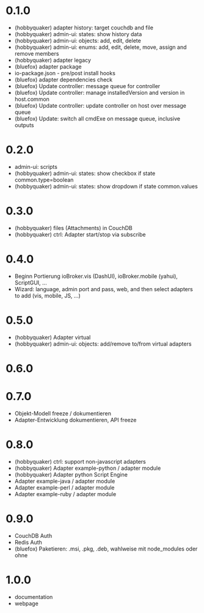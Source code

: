 # 0.1.0

* (hobbyquaker) adapter history: target couchdb and file
* (hobbyquaker) admin-ui: states: show history data
* (hobbyquaker) admin-ui: objects: add, edit, delete
* (hobbyquaker) admin-ui: enums: add, edit, delete, move, assign and remove members
* (hobbyquaker) adapter legacy
* (bluefox) adapter package
* io-package.json - pre/post install hooks
* (bluefox) adapter dependencies check
* (bluefox) Update controller: message queue for controller
* (bluefox) Update controller: manage installedVersion and version in host.common
* (bluefox) Update controller: update controller on host over message queue
* (bluefox) Update: switch all cmdExe on message queue, inclusive outputs


# 0.2.0

* admin-ui: scripts
* (hobbyquaker) admin-ui: states: show checkbox if state common.type=boolean
* (hobbyquaker) admin-ui: states: show dropdown if state common.values


# 0.3.0

* (hobbyquaker) files (Attachments) in CouchDB
* (hobbyquaker) ctrl: Adapter start/stop via subscribe


# 0.4.0

* Beginn Portierung ioBroker.vis (DashUI), ioBroker.mobile (yahui), ScriptGUI, ...
* Wizard: language, admin port and pass, web, and then select adapters to add (vis, mobile, JS, ...)


# 0.5.0

* (hobbyquaker) Adapter virtual
* (hobbyquaker) admin-ui: objects: add/remove to/from virtual adapters


# 0.6.0


# 0.7.0

* Objekt-Modell freeze / dokumentieren
* Adapter-Entwicklung dokumentieren, API freeze

# 0.8.0

* (hobbyquaker) ctrl: support non-javascript adapters
* (hobbyquaker) Adapter example-python / adapter module
* (hobbyquaker) Adapter python Script Engine
* Adapter example-java / adapter module
* Adapter example-perl / adapter module
* Adapter example-ruby / adapter module


# 0.9.0

* CouchDB Auth
* Redis Auth
* (bluefox) Paketieren: .msi, .pkg, .deb, wahlweise mit node_modules oder ohne

# 1.0.0

* documentation
* webpage


